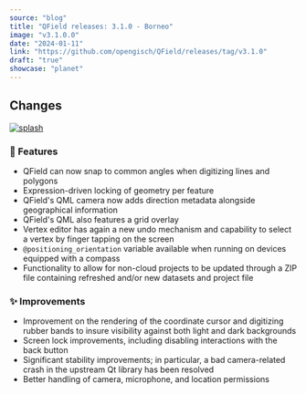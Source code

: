 ```yaml
---
source: "blog"
title: "QField releases: 3.1.0 - Borneo"
image: "v3.1.0.0"
date: "2024-01-11"
link: "https://github.com/opengisch/QField/releases/tag/v3.1.0"
draft: "true"
showcase: "planet"
---
```


<h2>Changes</h2>

<p><a target="_blank" rel="noopener noreferrer" href="https://github.com/opengisch/QField/assets/1728657/8d7c6540-c32c-4d62-bf6e-1636a011567f"><img src="https://github.com/opengisch/QField/assets/1728657/8d7c6540-c32c-4d62-bf6e-1636a011567f" alt="splash" style="max-width: 100%;"></a></p>

<h3>🚀 Features</h3>
<ul>
<li>QField can now snap to common angles when digitizing lines and polygons</li>
<li>Expression-driven locking of geometry per feature</li>
<li>QField's QML camera now adds direction metadata alongside geographical information</li>
<li>QField's QML also features a grid overlay</li>
<li>Vertex editor has again a new undo mechanism and capability to select a vertex by finger tapping on the screen</li>
<li><code>@positioning_orientation</code> variable available when running on devices equipped with a compass</li>
<li>Functionality to allow for non-cloud projects to be updated through a ZIP file containing refreshed and/or new datasets and project file</li>
</ul>
<h3>✨ Improvements</h3>
<ul>
<li>Improvement on the rendering of the coordinate cursor and digitizing rubber bands to insure visibility against both light and dark backgrounds</li>
<li>Screen lock improvements, including disabling interactions with the back button</li>
<li>Significant stability improvements; in particular, a bad camera-related crash in the upstream Qt library has been resolved</li>
<li>Better handling of camera, microphone, and location permissions</li>
</ul>
